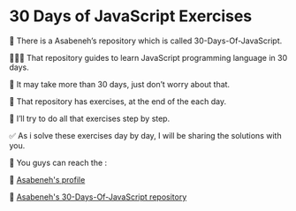 # 30 Days of JavaScript Exercises

📁 There is a Asabeneh’s repository which is called 30-Days-Of-JavaScript.

👨🏼‍💻 That repository guides to learn JavaScript programming language in 30 days.

🙂 It may take more than 30 days, just don’t worry about that.

📝 That repository has exercises,  at the end of the each day.

🔏 I’ll try to do all that exercises step by step.

✅ As i solve these exercises day by day, I will be sharing the solutions with you.


📌 You guys can reach the :

🔗 [Asabeneh's profile](https://github.com/Asabeneh)

🔗 [Asabeneh's 30-Days-Of-JavaScript repository](https://github.com/Asabeneh/30-Days-Of-JavaScript)
